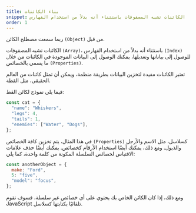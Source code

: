 ```yaml
---
title: بناء الكائنات
snippet: الكائنات تشبه المصفوفات باستثناء أنه بدلاً من استخدام الفهارس
order: 1
---
```


ربما سمعت مصطلح الكائن `(Object)` من قبل.

الكائنات تشبه المصفوفات `(Array)`، باستثناء أنه بدلاً من استخدام الفهارس
`(Index)` للوصول إلى بياناتها وتعديلها، يمكنك الوصول إلى البيانات الموجودة في
الكائنات من خلال ما يسمى بالخصائص `(Properties)`.

تعتبر الكائنات مفيدة لتخزين البيانات بطريقة منظمة، ويمكن أن تمثل كائنات من
العالم الحقيقي، مثل القطة.

فيما يلي نموذج لكائن القط:

```js
const cat = {
  "name": "Whiskers",
  "legs": 4,
  "tails": 1,
  "enemies": ["Water", "Dogs"],
};
```

في هذا المثال، يتم تخزين كافة الخصائص `(Properties)` كسلاسل، مثل الاسم والأرجل
والذيول. ومع ذلك، يمكنك أيضًا استخدام الأرقام كخصائص. يمكنك أيضًا حذف علامات
الاقتباس لخصائص السلسلة المكونة من كلمة واحدة، كما يلي:

```js
const anotherObject = {
  make: "Ford",
  5: "five",
  "model": "focus",
};
```

ومع ذلك، إذا كان الكائن الخاص بك يحتوي على أي خصائص غير سلسلة، فسوف تقوم
JavaScript تلقائيًا بكتابتها كسلاسل.
